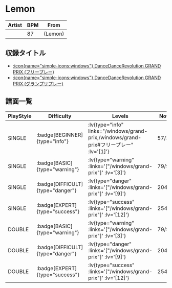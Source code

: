 # Lemon

|Artist|BPM|From|
|------|---|----|
||87|(Lemon)|

## 収録タイトル

- [ :icon{name="simple-icons:windows"} DanceDanceRevolution GRAND PRIX (フリープレー)](/windows/grand-prix#フリープレー)
- [ :icon{name="simple-icons:windows"} DanceDanceRevolution GRAND PRIX (グランプリプレー)](/windows/grand-prix)

## 譜面一覧

|PlayStyle|Difficulty|Levels|Notes|Movie|
|---------|----------|------|-----|-----|
|SINGLE| :badge[BEGINNER]{type="info"} | :lv{type="info" links="/windows/grand-prix,/windows/grand-prix#フリープレー" :lv='[1]'} |57/3||
|SINGLE| :badge[BASIC]{type="warning"} | :lv{type="warning" :links='["/windows/grand-prix"]' :lv='[3]'} |79/9||
|SINGLE| :badge[DIFFICULT]{type="danger"} | :lv{type="danger" :links='["/windows/grand-prix"]' :lv='[9]'} |204/30||
|SINGLE| :badge[EXPERT]{type="success"} | :lv{type="success" :links='["/windows/grand-prix"]' :lv='[12]'} |254/68||
|DOUBLE| :badge[BASIC]{type="warning"} | :lv{type="warning" :links='["/windows/grand-prix"]' :lv='[3]'} |79/9||
|DOUBLE| :badge[DIFFICULT]{type="danger"} | :lv{type="danger" :links='["/windows/grand-prix"]' :lv='[9]'} |204/30||
|DOUBLE| :badge[EXPERT]{type="success"} | :lv{type="success" :links='["/windows/grand-prix"]' :lv='[12]'} |254/67||
